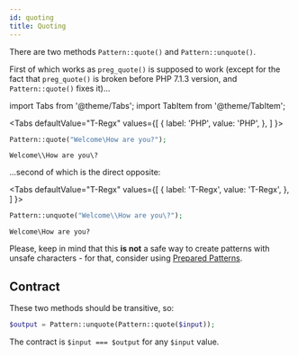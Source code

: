 ```yaml
---
id: quoting
title: Quoting
---
```


There are two methods `Pattern::quote()` and `Pattern::unquote()`.

First of which works as `preg_quote()` is supposed to
work (except for the fact that `preg_quote()` is broken before PHP 7.1.3 version, and `Pattern::quote()` fixes it)...

import Tabs from '@theme/Tabs';
import TabItem from '@theme/TabItem';

<Tabs
defaultValue="T-Regx"
values={[
{ label: 'PHP', value: 'PHP', },
]
}>
<TabItem value="T-Regx">

```php
Pattern::quote("Welcome\How are you?");
```

</TabItem>
</Tabs>

<!--T-Regx:{echo-at(0)}-->
<!--Result-Output-->

<div className="output-block">

```text
Welcome\\How are you\?
```

</div>

...second of which is the direct opposite:

<Tabs
defaultValue="T-Regx"
values={[
{ label: 'T-Regx', value: 'T-Regx', },
]
}>
<TabItem value="T-Regx">

```php
Pattern::unquote("Welcome\\How are you\?");
```

</TabItem>
</Tabs>

<!--T-Regx:{echo-at(0)}-->
<!--Result-Output-->

<div className="output-block">

```text
Welcome\How are you?
```

</div>

Please, keep in mind that this **is not** a safe way to create patterns with unsafe characters - for that, consider
using [Prepared Patterns](prepared-patterns.md).

## Contract

These two methods should be transitive, so:

```php
$output = Pattern::unquote(Pattern::quote($input));
```

The contract is `$input === $output` for any `$input` value.
